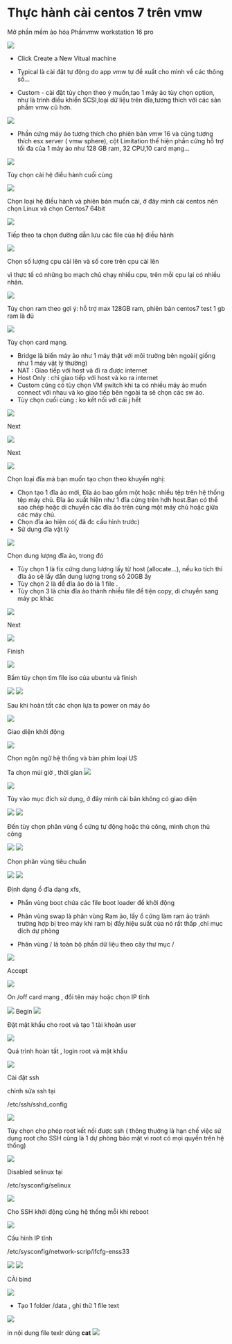 # Thực hành cài centos 7 trên vmw 


Mở phần mềm ảo hóa Phầnvmw workstation 16 pro 


<img src="imgcentos7/1.png">

- Click Create a New Vitual machine

- Typical là cài đặt tự động do app vmw tự đề xuất cho mình về các thông số...
- Custom - cài đặt tùy chọn theo ý muốn,tạo 1 máy ảo tùy chọn option, như là trình điều khiển SCSI,loại dữ liệu trên đĩa,tương thích với các sản phầm vmw cũ hơn.
<img src="imgcentos7/2.png">

- Phần cứng máy ảo tương thích cho phiên bản vmw 16         và cũng tương thích esx server ( vmw sphere), cột Limitation thế hiện phần cứng hỗ trợ tối đa của 1 máy ảo như 128 GB ram, 32 CPU,10 card mạng...

<img src="imgcentos7/3.png">



Tùy chọn cài hệ điều hành cuối cùng

<img src="imgcentos7/4.png">







Chọn loại hệ điều hành và phiên bản muốn cài, ở đây mình cài centos nên chọn Linux và chọn Centos7 64bit

<img src="imgcentos7/5.png">





Tiếp theo ta chọn đường dẫn lưu các file của hệ điều hành

<img src="imgcentos7/6.png">




Chọn số lượng cpu cài lên và số core trên cpu cài lên

vì thực tế có những bo mạch chủ chạy nhiều cpu, trên mỗi cpu lại có nhiều nhân.

<img src="imgcentos7/7.png">


Tùy chọn ram theo gợi ý: hỗ trợ max 128GB ram, phiên bản centos7 test 1 gb ram là đủ



<img src="imgcentos7/8.png">

Tùy chọn card mạng. 
  - Bridge là biến máy ảo như 1 máy thật với môi trường bên ngoài( giống như 1 máy vật lý thường)
  - NAT : Giao tiếp với host và đi ra được internet
  - Host Only : chỉ giao tiếp với host và ko ra internet
  - Custom cũng có tùy chọn VM switch khi ta có nhiều máy ảo muốn connect với nhau và ko giao tiếp bên ngoài ta sẽ chọn các sw ảo.
  - Tùy chọn cuối cùng : ko kết nối với cái j hết

<img src="imgcentos7/9.png">


Next

<img src="imgcentos7/10.png">

Next

<img src="imgcentos7/11.png">

Chọn loại đĩa mà bạn muốn tạo chọn theo khuyến nghị:

- Chọn tạo 1 đĩa ảo mới,
  Đĩa ảo bao gồm một hoặc nhiều tệp trên hệ thống tệp máy chủ. Đĩa ảo xuất hiện như 1 đĩa cứng trên hdh host.Bạn có thể sao chép hoặc di chuyển các đĩa ảo trên cùng một máy chủ hoặc giữa các máy chủ.
- Chọn đĩa ảo hiện có( đã đc cấu hình trước)
- Sử dụng đĩa vật lý



<img src="imgcentos7/12.png">

Chọn dung lượng đĩa ảo, trong đó
  - Tùy chọn 1 là fix cứng dung lượng lấy từ host (allocate...), nếu ko tích thì đĩa ảo sẽ lấy dần dung lượng trong số 20GB ấy
  - Tùy chọn 2 là để đĩa ảo đó là 1 file .
  - Tùy chọn 3 là chia đĩa ảo thành nhiều file để tiện copy, di chuyển sang máy pc khác


<img src="imgcentos7/13.png">

Next

<img src="imgcentos7/14.png">

Finish


<img src="imgcentos7/15.png">

Bấm tùy chọn tìm file iso của ubuntu
và finish

<img src="imgcentos7/16.png">


<img src="imgcentos7/17.png">



Sau khi hoàn tất các chọn lựa ta power on máy ảo

<img src="imgcentos7/18.png">

Giao diện khởi động

<img src="imgcentos7/19.png">

Chọn ngôn ngữ hệ thống và bàn phím loại US

Ta chọn múi giờ , thời gian
<img src="imgcentos7/20.png">


<img src="imgcentos7/21.png">

Tùy vào mục đích sử dụng, ở đây mình cài bản không có giao diện


<img src="imgcentos7/22.png">



<img src="imgcentos7/23.png">


Đến tùy chọn phân vùng ổ cứng tự động hoặc thủ công, mình chọn thủ công

<img src="imgcentos7/24.png">


<img src="imgcentos7/25.png">


Chọn phân vùng tiêu chuẩn

<img src="imgcentos7/26.png">


<img src="imgcentos7/27.png">

Định dạng ổ đĩa dạng xfs, 
- Phần vùng boot chứa các file boot loader để khởi động

- Phân vùng swap là phân vùng Ram ảo, lấy ổ cứng làm ram ảo tránh trường hợp bị treo máy khi ram bị đầy.hiệu suất của nó rất thấp ,chỉ mục đích dự phòng

- Phân vùng / là toàn bộ phần dữ liệu theo cây thư mục /

<img src="imgcentos7/28.png">

Accept

<img src="imgcentos7/29.png">

On /off card mạng , đổi tên máy hoặc chọn IP tĩnh

<img src="imgcentos7/30.png">
Begin

<img src="imgcentos7/31.png">

Đặt mật khẩu cho root và tạo 1 tài khoản user

<img src="imgcentos7/32.png">

Quá trình hoàn tất , login root và mật khẩu




<img src="imgcentos7/35.png">

Cài đặt ssh

chỉnh sửa ssh tại

/etc/ssh/sshd_config

<img src="imgcentos7/36.png">






Tùy chọn cho phép root kết nối được ssh ( thông thường là hạn chế việc sử dụng root cho SSH cũng là 1 dự phòng bảo mật vì root có mọi quyền trên hệ thống)

<img src="imgcentos7/37.png">

Disabled selinux tại

/etc/sysconfig/selinux

<img src="imgcentos7/38.png">

Cho SSH khởi động cùng hệ thống mỗi khi reboot

<img src="imgcentos7/39.png">

Cấu hình IP tĩnh

/etc/sysconfig/network-scrip/ifcfg-enss33

<img src="imgcentos7/40.png">




<img src="imgcentos7/41.png">

CÀi bind

<img src="imgcentos7/42.png">

- Tạo 1 folder /data , ghi thử 1 file text
<img src="imgcentos7/43.png">

in nội dung file texlr dùng **cat**
<img src="imgcentos7/45.png">

